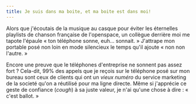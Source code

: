 ```yaml
---
title: Je suis dans ma boite, et ma boite est dans moi!
---
```


Alors que j'écoutais de la musique au casque pour éviter les éternelles
playlists de chanson française de l'openspace, un collègue derrière moi me
tapote l'épaule « ton téléphone sonne, euh... sonnait. » J'attrape mon
portable posé non loin en mode silencieux le temps qu'il ajoute « non non
l'autre. »

Encore une preuve que le téléphones d'entreprise ne sonnent pas assez fort ?
Cela-dit, 99% des appels que je reçois sur le téléphone posé sur mon bureau
sont ceux de clients qui ont un _vieux numéro_ du service marketing de la
societé qu'on a réutilisé pour ma ligne directe. Même si j'apprécie ce geste
de confiance (*cough*) à sa juste valeur, je n'ai qu'une chose à dire : «
c'est ballot. »

